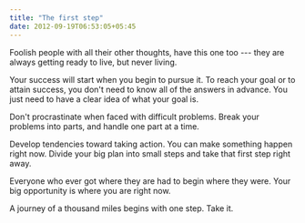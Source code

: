 ```yaml
---
title: "The first step"
date: 2012-09-19T06:53:05+05:45
---
```


Foolish people with all their other thoughts, have this one too --- they are always getting ready to live, but never living.

Your success will start when you begin to pursue it. To reach your goal or to attain success, you don't need to know all of the answers in advance. You just need to have a clear idea of what your goal is.

Don't procrastinate when faced with difficult problems. Break your problems into parts, and handle one part at a time.

Develop tendencies toward taking action. You can make something happen right now. Divide your big plan into small steps and take that first step right away.

Everyone who ever got where they are had to begin where they were. Your big opportunity is where you are right now.

A journey of a thousand miles begins with one step. Take it.
